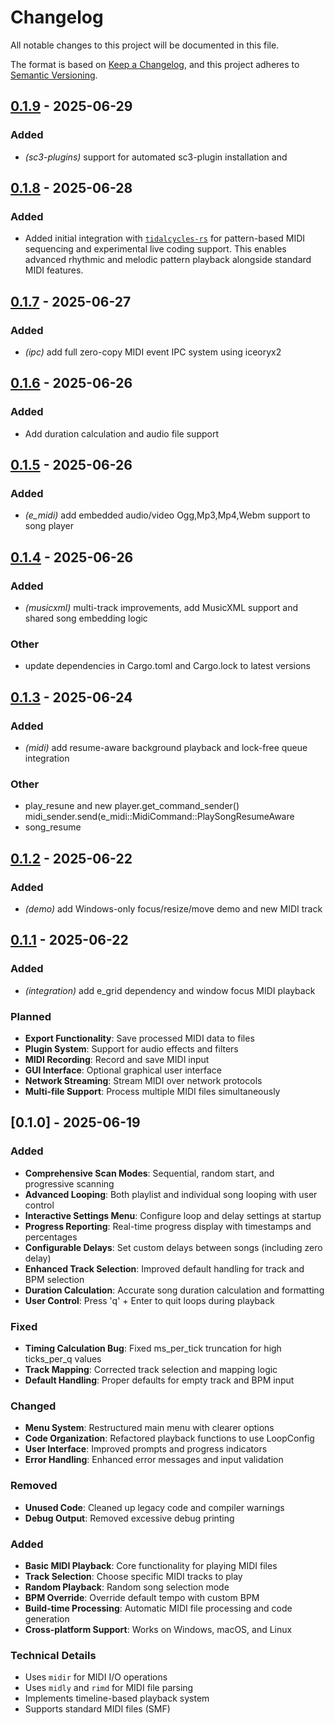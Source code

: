 # Changelog

All notable changes to this project will be documented in this file.

The format is based on [Keep a Changelog](https://keepachangelog.com/en/1.0.0/),
and this project adheres to [Semantic Versioning](https://semver.org/spec/v2.0.0.html).

## [0.1.9](https://github.com/davehorner/e_midi/compare/e_midi-v0.1.8...e_midi-v0.1.9) - 2025-06-29

### Added

- *(sc3-plugins)* support for automated sc3-plugin installation and

## [0.1.8](https://github.com/davehorner/e_midi/compare/e_midi-v0.1.7...e_midi-v0.1.8) - 2025-06-28

### Added

- Added initial integration with [`tidalcycles-rs`](https://github.com/davehorner/e_midi/tree/develop/tidalcycles-rs) for pattern-based MIDI sequencing and experimental live coding support. This enables advanced rhythmic and melodic pattern playback alongside standard MIDI features.

## [0.1.7](https://github.com/davehorner/e_midi/compare/e_midi-v0.1.6...e_midi-v0.1.7) - 2025-06-27

### Added

- *(ipc)* add full zero-copy MIDI event IPC system using iceoryx2

## [0.1.6](https://github.com/davehorner/e_midi/compare/e_midi-v0.1.5...e_midi-v0.1.6) - 2025-06-26

### Added

- Add duration calculation and audio file support

## [0.1.5](https://github.com/davehorner/e_midi/compare/e_midi-v0.1.4...e_midi-v0.1.5) - 2025-06-26

### Added

- *(e_midi)* add embedded audio/video Ogg,Mp3,Mp4,Webm  support to song player

## [0.1.4](https://github.com/davehorner/e_midi/compare/v0.1.3...v0.1.4) - 2025-06-26

### Added

- *(musicxml)* multi-track improvements, add MusicXML support and shared song embedding logic

### Other

- update dependencies in Cargo.toml and Cargo.lock to latest versions

## [0.1.3](https://github.com/davehorner/e_midi/compare/v0.1.2...v0.1.3) - 2025-06-24

### Added

- *(midi)* add resume-aware background playback and lock-free queue integration

### Other

- play_resune and new player.get_command_sender() midi_sender.send(e_midi::MidiCommand::PlaySongResumeAware
- song_resume

## [0.1.2](https://github.com/davehorner/e_midi/compare/v0.1.1...v0.1.2) - 2025-06-22

### Added

- *(demo)* add Windows-only focus/resize/move demo and new MIDI track

## [0.1.1](https://github.com/davehorner/e_midi/compare/v0.1.0...v0.1.1) - 2025-06-22

### Added

- *(integration)* add e_grid dependency and window focus MIDI playback

### Planned
- **Export Functionality**: Save processed MIDI data to files
- **Plugin System**: Support for audio effects and filters
- **MIDI Recording**: Record and save MIDI input
- **GUI Interface**: Optional graphical user interface
- **Network Streaming**: Stream MIDI over network protocols
- **Multi-file Support**: Process multiple MIDI files simultaneously

## [0.1.0] - 2025-06-19

### Added
- **Comprehensive Scan Modes**: Sequential, random start, and progressive scanning
- **Advanced Looping**: Both playlist and individual song looping with user control
- **Interactive Settings Menu**: Configure loop and delay settings at startup
- **Progress Reporting**: Real-time progress display with timestamps and percentages
- **Configurable Delays**: Set custom delays between songs (including zero delay)
- **Enhanced Track Selection**: Improved default handling for track and BPM selection
- **Duration Calculation**: Accurate song duration calculation and formatting
- **User Control**: Press 'q' + Enter to quit loops during playback

### Fixed
- **Timing Calculation Bug**: Fixed ms_per_tick truncation for high ticks_per_q values
- **Track Mapping**: Corrected track selection and mapping logic
- **Default Handling**: Proper defaults for empty track and BPM input

### Changed
- **Menu System**: Restructured main menu with clearer options
- **Code Organization**: Refactored playback functions to use LoopConfig
- **User Interface**: Improved prompts and progress indicators
- **Error Handling**: Enhanced error messages and input validation

### Removed
- **Unused Code**: Cleaned up legacy code and compiler warnings
- **Debug Output**: Removed excessive debug printing

### Added
- **Basic MIDI Playback**: Core functionality for playing MIDI files
- **Track Selection**: Choose specific MIDI tracks to play
- **Random Playback**: Random song selection mode
- **BPM Override**: Override default tempo with custom BPM
- **Build-time Processing**: Automatic MIDI file processing and code generation
- **Cross-platform Support**: Works on Windows, macOS, and Linux

### Technical Details
- Uses `midir` for MIDI I/O operations
- Uses `midly` and `rimd` for MIDI file parsing
- Implements timeline-based playback system
- Supports standard MIDI files (SMF)

